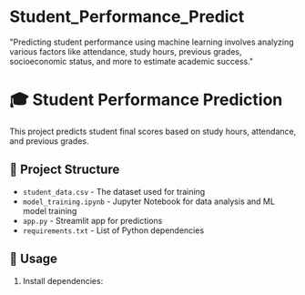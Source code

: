 # Student_Performance_Predict
"Predicting student performance using machine learning involves analyzing various factors like attendance, study hours, previous grades, socioeconomic status, and more to estimate academic success."

# 🎓 Student Performance Prediction

This project predicts student final scores based on study hours, attendance, and previous grades.

## 📂 Project Structure
- `student_data.csv` - The dataset used for training
- `model_training.ipynb` - Jupyter Notebook for data analysis and ML model training
- `app.py` - Streamlit app for predictions
- `requirements.txt` - List of Python dependencies

## 🚀 Usage
1. Install dependencies:
